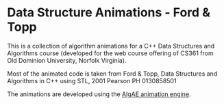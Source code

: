 # Data Structure Animations - Ford & Topp

This is a collection of algorithm animations for a C++ Data Structures and Algorithms course
(developed for the web course offering of CS361 from Old Dominion University, Norfolk Virginia).

Most of the animated code is taken from Ford & Topp,  Data Structures and Algorithms in C++ using STL,
2001  Pearson PH 0130858501

The animations are developed using the [AlgAE animation engine](https://github.com/sjzeil/AlgAE).




